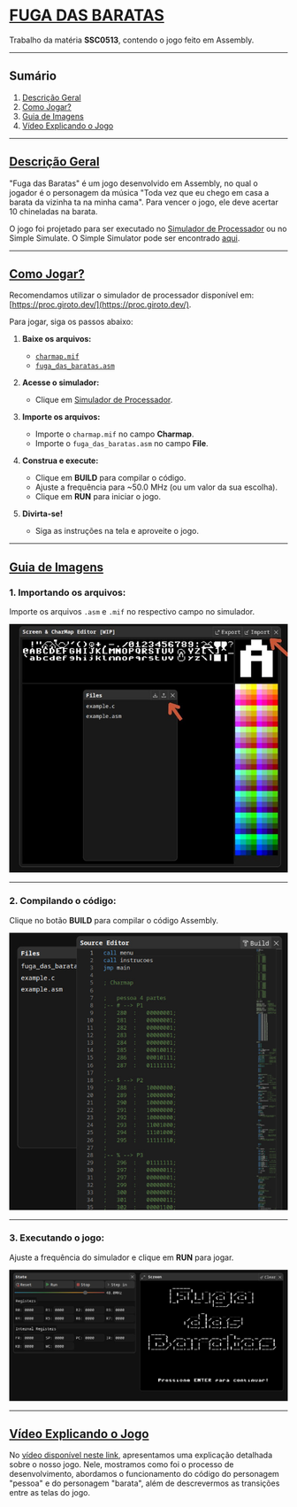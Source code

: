 # [FUGA DAS BARATAS](#fuga-das-baratas)  
Trabalho da matéria **SSC0513**, contendo o jogo feito em Assembly. 

---

## Sumário  
1. [Descrição Geral](#descrição-geral)  
2. [Como Jogar?](#como-jogar)  
3. [Guia de Imagens](#guia-de-imagens)  
4. [Vídeo Explicando o Jogo](#explicando-o-jogo)

---

## [Descrição Geral](#descrição-geral)  
"Fuga das Baratas" é um jogo desenvolvido em Assembly, no qual o jogador é o personagem da música "Toda vez que eu chego em casa a barata da vizinha ta na minha cama". Para vencer o jogo, ele deve acertar 10 chineladas na barata.


O jogo foi projetado para ser executado no [Simulador de Processador](https://proc.giroto.dev/) ou no Simple Simulate.
O Simple Simulator pode ser encontrado [aqui](https://github.com/brubru8888/Fuga-das-Baratas/blob/main/Simulador/README.md#detalhes-dos-multiplexadores). 

---

## [Como Jogar?](#como-jogar)  

Recomendamos utilizar o simulador de processador disponível em: [https://proc.giroto.dev/](https://proc.giroto.dev/).  

Para jogar, siga os passos abaixo:  
1. **Baixe os arquivos:**  
   - [`charmap.mif`](#)  
   - [`fuga_das_baratas.asm`](#)  

2. **Acesse o simulador:**  
   - Clique em [Simulador de Processador](https://proc.giroto.dev/).  

3. **Importe os arquivos:**  
   - Importe o `charmap.mif` no campo **Charmap**.  
   - Importe o `fuga_das_baratas.asm` no campo **File**.  

4. **Construa e execute:**  
   - Clique em **BUILD** para compilar o código.  
   - Ajuste a frequência para ~50.0 MHz (ou um valor da sua escolha).  
   - Clique em **RUN** para iniciar o jogo.  

5. **Divirta-se!**  
   - Siga as instruções na tela e aproveite o jogo.

---

## [Guia de Imagens](#guia-de-imagens)  

### 1. Importando os arquivos:  
Importe os arquivos `.asm` e `.mif` no respectivo campo no simulador.  

![Importar Arquivos](img/imports.jpg)  

---

### 2. Compilando o código:  
Clique no botão **BUILD** para compilar o código Assembly.  

![Compilar Código](img/build.jpg)  

---

### 3. Executando o jogo:  
Ajuste a frequência do simulador e clique em **RUN** para jogar.  

![Executar Jogo](img/run.jpg)  

---

## [Vídeo Explicando o Jogo](#explicando-o-jogo)

No [vídeo disponível neste link](https://youtu.be/4zbQtHxYZOU?feature=shared), apresentamos uma explicação detalhada sobre o nosso jogo. Nele, mostramos como foi o processo de desenvolvimento, abordamos o funcionamento do código do personagem "pessoa" e do personagem "barata", além de descrevermos as transições entre as telas do jogo.
